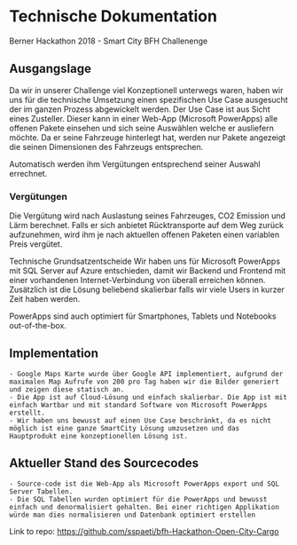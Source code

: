 # Technische Dokumentation
Berner Hackathon 2018 - Smart City BFH Challenenge

## Ausgangslage
Da wir in unserer Challenge viel Konzeptionell unterwegs waren, haben wir uns für die technische Umsetzung einen spezifischen Use Case ausgesucht der im ganzen Prozess abgewickelt werden. Der Use Case ist aus Sicht eines Zusteller. Dieser kann in einer Web-App (Microsoft PowerApps) alle offenen Pakete einsehen und sich seine Auswählen welche er ausliefern möchte.
Da er seine Fahrzeuge hinterlegt hat, werden nur Pakete angezeigt die seinen Dimensionen des Fahrzeugs entsprechen. 

Automatisch werden ihm Vergütungen entsprechend seiner Auswahl errechnet.

### Vergütungen
Die Vergütung wird nach Auslastung seines Fahrzeuges, CO2 Emission und Lärm berechnet. Falls er sich anbietet Rücktransporte auf dem Weg zurück aufzunehmen, wird ihm je nach aktuellen offenen Paketen einen variablen Preis vergütet.

Technische Grundsatzentscheide
Wir haben uns für Microsoft PowerApps mit SQL Server auf Azure entschieden, damit wir Backend und Frontend mit einer vorhandenen Internet-Verbindung von überall erreichen können. Zusätzlich ist die Lösung beliebend skalierbar falls wir viele Users in kurzer Zeit haben werden.

PowerApps sind auch optimiert für Smartphones, Tablets und Notebooks out-of-the-box.

## Implementation
	- Google Maps Karte wurde über Google API implementiert, aufgrund der maximalen Map Aufrufe von 200 pro Tag haben wir die Bilder generiert und zeigen diese statisch an.
	- Die App ist auf Cloud-Lösung und einfach skalierbar. Die App ist mit einfach Wartbar und mit standard Software von Microsoft PowerApps erstellt.
	- Wir haben uns bewusst auf einen Use Case beschränkt, da es nicht möglich ist eine ganze SmartCity Lösung umzusetzen und das Hauptprodukt eine konzeptionellen Lösung ist.

## Aktueller Stand des Sourcecodes
	- Source-code ist die Web-App als Microsoft PowerApps export und SQL Server Tabellen.
	- Die SQL Tabellen wurden optimiert für die PowerApps und bewusst einfach und denormalisiert gehalten. Bei einer richtigen Applikation würde man dies normalisieren und Datenbank optimiert erstellen
Link to repo: https://github.com/sspaeti/bfh-Hackathon-Open-City-Cargo
